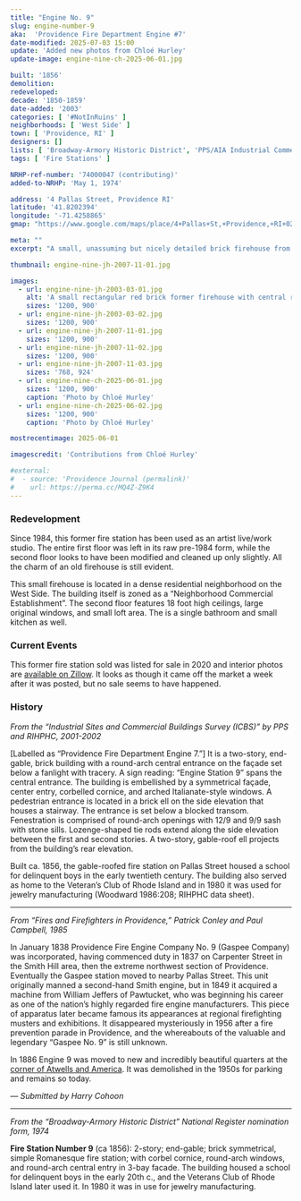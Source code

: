```yaml
---
title: "Engine No. 9"
slug: engine-number-9
aka:  'Providence Fire Department Engine #7'
date-modified: 2025-07-03 15:00
update: 'Added new photos from Chloé Hurley'
update-image: engine-nine-ch-2025-06-01.jpg

built: '1856'
demolition: 
redeveloped: 
decade: '1850-1859'
date-added: '2003'
categories: [ '#NotInRuins' ]
neighborhoods: [ 'West Side' ]
town: [ 'Providence, RI' ]
designers: []
lists: [ 'Broadway-Armory Historic District', 'PPS/AIA Industrial Commercial Buildings Survey', 'National Register of Historic Places' ]
tags: [ 'Fire Stations' ]

NRHP-ref-number: '74000047 (contributing)'
added-to-NRHP: 'May 1, 1974'

address: '4 Pallas Street, Providence RI'
latitude: '41.8202394'
longitude: '-71.4258865'
gmap: "https://www.google.com/maps/place/4+Pallas+St,+Providence,+RI+02903/@41.8202394,-71.4258865,17z/data=!3m1!4b1!4m5!3m4!1s0x89e4457360d89519:0xdbe557a965cf789f!8m2!3d41.8202354!4d-71.4236978"

meta: ""
excerpt: "A small, unassuming but nicely detailed brick firehouse from the mid-19th century on Providence’s West Side"

thumbnail: engine-nine-jh-2007-11-01.jpg

images:
  - url: engine-nine-jh-2003-03-01.jpg
    alt: 'A small rectangular red brick former firehouse with central rounded arch double door entrance flanked by two smaller rounded arch windows. Two rounded arch windows are above with a simple gable roof and decorative brick corbelling along the roof edge'
    sizes: '1200, 900'
  - url: engine-nine-jh-2003-03-02.jpg
    sizes: '1200, 900'
  - url: engine-nine-jh-2007-11-01.jpg
    sizes: '1200, 900'
  - url: engine-nine-jh-2007-11-02.jpg
    sizes: '1200, 900'
  - url: engine-nine-jh-2007-11-03.jpg
    sizes: '768, 924'
  - url: engine-nine-ch-2025-06-01.jpg
    sizes: '1200, 900'
    caption: 'Photo by Chloé Hurley'
  - url: engine-nine-ch-2025-06-02.jpg
    sizes: '1200, 900'
    caption: 'Photo by Chloé Hurley'

mostrecentimage: 2025-06-01

imagescredit: 'Contributions from Chloé Hurley'

#external:
#  - source: 'Providence Journal (permalink)'
#    url: https://perma.cc/MQ4Z-Z9K4
---
```


### Redevelopment

Since 1984, this former fire station has been used as an artist live/work studio. The entire first floor was left in its raw pre-1984 form, while the second floor looks to have been modified and cleaned up only slightly. All the charm of an old firehouse is still evident.

This small firehouse is located in a dense residential neighborhood on the West Side. The building itself is zoned as a “Neighborhood Commercial Establishment”. The second floor features 18 foot high ceilings, large original windows, and small loft area. The is a single bathroom and small kitchen as well.


### Current Events

This former fire station sold was listed for sale in 2020 and interior photos are [available on Zillow](https://www.zillow.com/homedetails/4-Pallas-St-Providence-RI-02903/2077366350_zpid/). It looks as though it came off the market a week after it was posted, but no sale seems to have happened.


### History

_From the “Industrial Sites and Commercial Buildings Survey (ICBS)” by PPS and RIHPHC, 2001-2002_

[Labelled as “Providence Fire Department Engine 7.”] It is a two-story, end-gable, brick building with a round-arch central entrance on the façade set below a fanlight with tracery. A sign reading: “Engine Station 9” spans the central entrance. The building is embellished by a symmetrical façade, center entry, corbelled cornice, and arched Italianate-style windows. A pedestrian entrance is located in a brick ell on the side elevation that houses a stairway. The entrance is set below a blocked transom. Fenestration is comprised of round-arch openings with 12/9 and 9/9 sash with stone sills. Lozenge-shaped tie rods extend along the side elevation between the first and second stories. A two-story, gable-roof ell projects from the building’s rear elevation.

Built ca. 1856, the gable-roofed fire station on Pallas Street housed a school for delinquent boys in the early twentieth century. The building also served as home to the Veteran’s Club of Rhode Island and in 1980 it was used for jewelry manufacturing (Woodward 1986:208; RIHPHC data sheet).

***

_From “Fires and Firefighters in Providence,” Patrick Conley and Paul Campbell, 1985_

In January 1838 Providence Fire Engine Company No. 9 (Gaspee Company) was incorporated, having commenced duty in 1837 on Carpenter Street in the Smith Hill area, then the extreme northwest section of Providence. Eventually the Gaspee station moved to nearby Pallas Street. This unit originally manned a second-hand Smith engine, but in 1849 it acquired a machine from William Jeffers of Pawtucket, who was beginning his career as one of the nation’s highly regarded fire engine manufacturers. This piece of apparatus later became famous its appearances at regional firefighting musters and exhibitions. It disappeared mysteriously in 1956 after a fire prevention parade in Providence, and the whereabouts of the valuable and legendary “Gaspee No. 9” is still unknown.

In 1886 Engine 9 was moved to new and incredibly beautiful quarters at the [corner of Atwells and America](https://provlibdigital.org/islandora/object/islandora%3A5645). It was demolished in the 1950s for parking and remains so today.

_— Submitted by Harry Cohoon_

***

_From the “Broadway-Armory Historic District” National Register nomination form, 1974_

**Fire Station Number 9** (ca 1856): 2-story; end-gable; brick symmetrical, simple Romanesque fire station; with corbel cornice, round-arch windows, and round-arch central entry in 3-bay facade. The building housed a school for delinquent boys in the early 20th c., and the Veterans Club of Rhode Island later used it. In 1980 it was in use for jewelry manufacturing.
